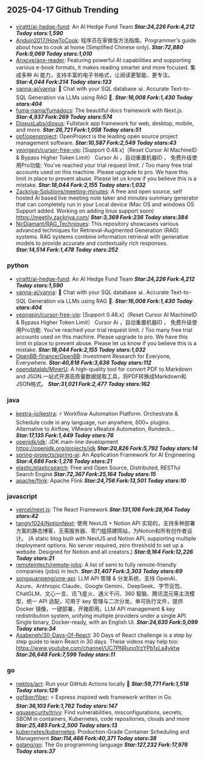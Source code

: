 ## 2025-04-17 Github Trending

### 
* [virattt/ai-hedge-fund](https://github.com/virattt/ai-hedge-fund): An AI Hedge Fund Team ***Star:24,226 Fork:4,212 Today stars:1,590***
* [Anduin2017/HowToCook](https://github.com/Anduin2017/HowToCook): 程序员在家做饭方法指南。Programmer's guide about how to cook at home (Simplified Chinese only). ***Star:72,880 Fork:9,069 Today stars:1,010***
* [Anxcye/anx-reader](https://github.com/Anxcye/anx-reader): Featuring powerful AI capabilities and supporting various e-book formats, it makes reading smarter and more focused. 集成多种 AI 能力，支持丰富的电子书格式，让阅读更智能、更专注。 ***Star:4,044 Fork:214 Today stars:133***
* [vanna-ai/vanna](https://github.com/vanna-ai/vanna): 🤖 Chat with your SQL database 📊. Accurate Text-to-SQL Generation via LLMs using RAG 🔄. ***Star:16,008 Fork:1,430 Today stars:404***
* [fuma-nama/fumadocs](https://github.com/fuma-nama/fumadocs): The beautiful docs framework with Next.js. ***Star:4,937 Fork:269 Today stars:574***
* [DioxusLabs/dioxus](https://github.com/DioxusLabs/dioxus): Fullstack app framework for web, desktop, mobile, and more. ***Star:26,721 Fork:1,058 Today stars:51***
* [opf/openproject](https://github.com/opf/openproject): OpenProject is the leading open source project management software. ***Star:10,587 Fork:2,549 Today stars:43***
* [yeongpin/cursor-free-vip](https://github.com/yeongpin/cursor-free-vip): [Support 0.48.x]（Reset Cursor AI MachineID & Bypass Higher Token Limit） Cursor Ai ，自动重置机器ID ， 免费升级使用Pro功能: You've reached your trial request limit. / Too many free trial accounts used on this machine. Please upgrade to pro. We have this limit in place to prevent abuse. Please let us know if you believe this is a mistake. ***Star:18,044 Fork:2,155 Today stars:1,032***
* [Zackriya-Solutions/meeting-minutes](https://github.com/Zackriya-Solutions/meeting-minutes): A free and open source, self hosted Ai based live meeting note taker and minutes summary generator that can completely run in your Local device (Mac OS and windows OS Support added. Working on adding linux support soon) https://meetily.zackriya.com/ ***Star:3,369 Fork:236 Today stars:384***
* [NirDiamant/RAG_Techniques](https://github.com/NirDiamant/RAG_Techniques): This repository showcases various advanced techniques for Retrieval-Augmented Generation (RAG) systems. RAG systems combine information retrieval with generative models to provide accurate and contextually rich responses. ***Star:14,514 Fork:1,478 Today stars:252***

### python
* [virattt/ai-hedge-fund](https://github.com/virattt/ai-hedge-fund): An AI Hedge Fund Team ***Star:24,226 Fork:4,212 Today stars:1,590***
* [vanna-ai/vanna](https://github.com/vanna-ai/vanna): 🤖 Chat with your SQL database 📊. Accurate Text-to-SQL Generation via LLMs using RAG 🔄. ***Star:16,008 Fork:1,430 Today stars:404***
* [yeongpin/cursor-free-vip](https://github.com/yeongpin/cursor-free-vip): [Support 0.48.x]（Reset Cursor AI MachineID & Bypass Higher Token Limit） Cursor Ai ，自动重置机器ID ， 免费升级使用Pro功能: You've reached your trial request limit. / Too many free trial accounts used on this machine. Please upgrade to pro. We have this limit in place to prevent abuse. Please let us know if you believe this is a mistake. ***Star:18,044 Fork:2,155 Today stars:1,032***
* [OpenBB-finance/OpenBB](https://github.com/OpenBB-finance/OpenBB): Investment Research for Everyone, Everywhere. ***Star:40,818 Fork:3,636 Today stars:112***
* [opendatalab/MinerU](https://github.com/opendatalab/MinerU): A high-quality tool for convert PDF to Markdown and JSON.一站式开源高质量数据提取工具，将PDF转换成Markdown和JSON格式。 ***Star:31,021 Fork:2,477 Today stars:162***

### java
* [kestra-io/kestra](https://github.com/kestra-io/kestra): ⚡ Workflow Automation Platform. Orchestrate & Schedule code in any language, run anywhere, 600+ plugins. Alternative to Airflow, VMware vRealize Automation, Rundeck... ***Star:17,135 Fork:1,449 Today stars:76***
* [openjdk/jdk](https://github.com/openjdk/jdk): JDK main-line development https://openjdk.org/projects/jdk ***Star:20,826 Fork:5,792 Today stars:14***
* [spring-projects/spring-ai](https://github.com/spring-projects/spring-ai): An Application Framework for AI Engineering ***Star:4,686 Fork:1,278 Today stars:21***
* [elastic/elasticsearch](https://github.com/elastic/elasticsearch): Free and Open Source, Distributed, RESTful Search Engine ***Star:72,367 Fork:25,164 Today stars:15***
* [apache/flink](https://github.com/apache/flink): Apache Flink ***Star:24,756 Fork:13,501 Today stars:10***

### javascript
* [vercel/next.js](https://github.com/vercel/next.js): The React Framework ***Star:131,106 Fork:28,164 Today stars:42***
* [tangly1024/NotionNext](https://github.com/tangly1024/NotionNext): 使用 NextJS + Notion API 实现的，支持多种部署方案的静态博客，无需服务器、零门槛搭建网站，为Notion和所有创作者设计。 (A static blog built with NextJS and Notion API, supporting multiple deployment options. No server required, zero threshold to set up a website. Designed for Notion and all creators.) ***Star:9,164 Fork:12,226 Today stars:21***
* [remoteintech/remote-jobs](https://github.com/remoteintech/remote-jobs): A list of semi to fully remote-friendly companies (jobs) in tech. ***Star:31,407 Fork:3,303 Today stars:69***
* [songquanpeng/one-api](https://github.com/songquanpeng/one-api): LLM API 管理 & 分发系统，支持 OpenAI、Azure、Anthropic Claude、Google Gemini、DeepSeek、字节豆包、ChatGLM、文心一言、讯飞星火、通义千问、360 智脑、腾讯混元等主流模型，统一 API 适配，可用于 key 管理与二次分发。单可执行文件，提供 Docker 镜像，一键部署，开箱即用。LLM API management & key redistribution system, unifying multiple providers under a single API. Single binary, Docker-ready, with an English UI. ***Star:24,635 Fork:5,099 Today stars:34***
* [Asabeneh/30-Days-Of-React](https://github.com/Asabeneh/30-Days-Of-React): 30 Days of React challenge is a step by step guide to learn React in 30 days. These videos may help too: https://www.youtube.com/channel/UC7PNRuno1rzYPb1xLa4yktw ***Star:26,648 Fork:7,599 Today stars:11***

### go
* [nektos/act](https://github.com/nektos/act): Run your GitHub Actions locally 🚀 ***Star:59,771 Fork:1,518 Today stars:129***
* [gofiber/fiber](https://github.com/gofiber/fiber): ⚡️ Express inspired web framework written in Go ***Star:36,103 Fork:1,762 Today stars:147***
* [aquasecurity/trivy](https://github.com/aquasecurity/trivy): Find vulnerabilities, misconfigurations, secrets, SBOM in containers, Kubernetes, code repositories, clouds and more ***Star:25,485 Fork:2,500 Today stars:13***
* [kubernetes/kubernetes](https://github.com/kubernetes/kubernetes): Production-Grade Container Scheduling and Management ***Star:114,466 Fork:40,371 Today stars:38***
* [golang/go](https://github.com/golang/go): The Go programming language ***Star:127,232 Fork:17,976 Today stars:37***
